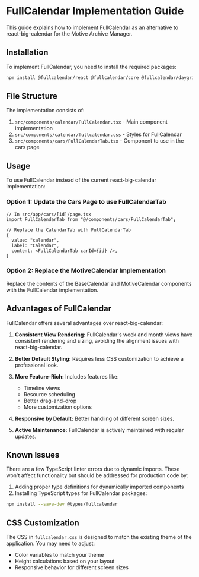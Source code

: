 # FullCalendar Implementation Guide

This guide explains how to implement FullCalendar as an alternative to react-big-calendar for the Motive Archive Manager.

## Installation

To implement FullCalendar, you need to install the required packages:

```bash
npm install @fullcalendar/react @fullcalendar/core @fullcalendar/daygrid @fullcalendar/timegrid @fullcalendar/interaction @fullcalendar/list
```

## File Structure

The implementation consists of:

1. `src/components/calendar/FullCalendar.tsx` - Main component implementation
2. `src/components/calendar/fullcalendar.css` - Styles for FullCalendar
3. `src/components/cars/FullCalendarTab.tsx` - Component to use in the cars page

## Usage

To use FullCalendar instead of the current react-big-calendar implementation:

### Option 1: Update the Cars Page to use FullCalendarTab

```tsx
// In src/app/cars/[id]/page.tsx
import FullCalendarTab from "@/components/cars/FullCalendarTab";

// Replace the CalendarTab with FullCalendarTab
{
  value: "calendar",
  label: "Calendar",
  content: <FullCalendarTab carId={id} />,
}
```

### Option 2: Replace the MotiveCalendar Implementation

Replace the contents of the BaseCalendar and MotiveCalendar components with the FullCalendar implementation.

## Advantages of FullCalendar

FullCalendar offers several advantages over react-big-calendar:

1. **Consistent View Rendering:** FullCalendar's week and month views have consistent rendering and sizing, avoiding the alignment issues with react-big-calendar.
2. **Better Default Styling:** Requires less CSS customization to achieve a professional look.
3. **More Feature-Rich:** Includes features like:
   - Timeline views
   - Resource scheduling
   - Better drag-and-drop
   - More customization options
4. **Responsive by Default:** Better handling of different screen sizes.

5. **Active Maintenance:** FullCalendar is actively maintained with regular updates.

## Known Issues

There are a few TypeScript linter errors due to dynamic imports. These won't affect functionality but should be addressed for production code by:

1. Adding proper type definitions for dynamically imported components
2. Installing TypeScript types for FullCalendar packages:

```bash
npm install --save-dev @types/fullcalendar
```

## CSS Customization

The CSS in `fullcalendar.css` is designed to match the existing theme of the application. You may need to adjust:

- Color variables to match your theme
- Height calculations based on your layout
- Responsive behavior for different screen sizes
